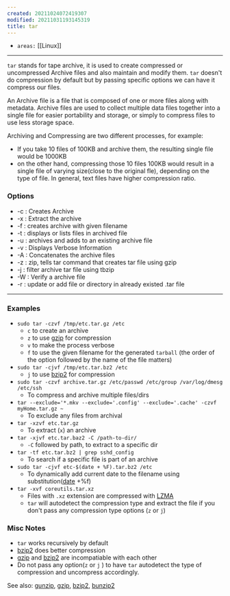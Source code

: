 ```yaml
---
created: 20211024072419307
modified: 20211031193145319
title: tar
---
```


- `areas:` [[Linux]]

---

`tar` stands for tape archive, it is used to create compressed or uncompressed Archive files and also maintain and modify them. `tar` doesn't do compression by default but by passing specific options we can have it compress our files.

An Archive file is a file that is composed of one or more files along with metadata. Archive files are used to collect multiple data files together into a single file for easier portability and storage, or simply to compress files to use less storage space.

Archiving and Compressing are two different processes, for example:

- If you take 10 files of 100KB and archive them, the resulting single file would be 1000KB
- on the other hand, compressing those 10 files 100KB would result in a single file of varying size(close to the original fle), depending on the type of file. In general, text files have higher compression ratio.

### Options

- \-c : Creates Archive
- \-x : Extract the archive
- \-f : creates archive with given filename
- \-t : displays or lists files in archived file
- \-u : archives and adds to an existing archive file
- \-v : Displays Verbose Information
- \-A : Concatenates the archive files
- \-z : zip, tells tar command that creates tar file using gzip
- \-j : filter archive tar file using tbzip
- \-W : Verify a archive file
- \-r : update or add file or directory in already existed .tar file

---

### Examples

- `sudo tar -czvf /tmp/etc.tar.gz /etc`
  - `c` to create an archive
  - `z` to use [gzip](#gzip) for compression
  - `v` to make the process verbose
  - `f` to use the given filename for the generated `tarball` (the order of the option followed by the name of the file matters)
- `sudo tar -cjvf /tmp/etc.tar.bz2 /etc`
  - `j` to use [bzip2](#bzip2) for compression
- `sudo tar -czvf archive.tar.gz /etc/passwd /etc/group /var/log/dmesg /etc/ssh`
  - To compress and archive multiple files/dirs
- `tar --exclude='*.mkv --exclude='.config' --exclude='.cache' -czvf myHome.tar.gz ~`
  - To exclude any files from archival
- `tar -xzvf etc.tar.gz`
  - To extract (`x`) an archive
- `tar -xjvf etc.tar.baz2 -C /path-to-dir/`
  - `-C` followed by path, to extract to a specific dir
- `tar -tf etc.tar.bz2 | grep sshd_config`
  - To search if a specific file is part of an archive
- `sudo tar -cjvf etc-$(date + %F).tar.bz2 /etc`
  - To dynamically add current date to the filename using substitution([date](#date) +%f)
- `tar -xvf coreutils.tar.xz`
  - Files with `.xz` extension are compressed with [LZMA](#LZMA)
  - `tar` will autodetect the compression type and extract the file if you don't pass any compression type options (`z` or `j`)

### Misc Notes

- `tar` works recursively by default
- [bzip2](#bzip2) does better compression
- [gzip](#gzip) and [bzip2](#bzip2) are incompatiable with each other
- Do not pass any option(`z` or `j` ) to have `tar` autodetect the type of compression and uncompress accordingly.

See also: [gunzip](#gunzip), [gzip](#gzip), [bzip2](#bzip2), [bunzip2](#bunzip2)
